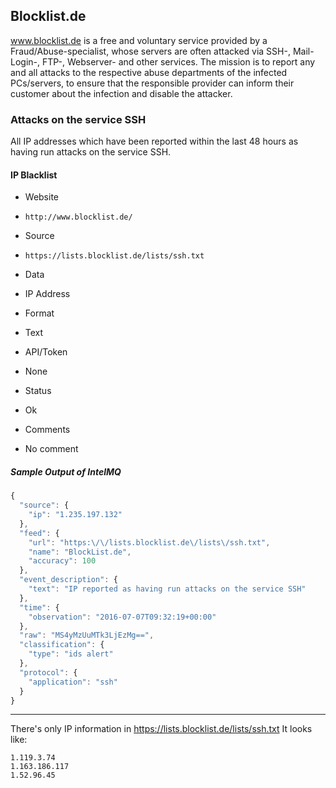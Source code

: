 ## Blocklist.de

www.blocklist.de is a free and voluntary service provided by a
Fraud/Abuse-specialist, whose servers are often attacked via SSH-, Mail-Login-,
FTP-, Webserver- and other services.
The mission is to report any and all attacks to the respective abuse departments
of the infected PCs/servers, to ensure that the responsible provider can inform
their customer about the infection and disable the attacker.

### Attacks on the service SSH

All IP addresses which have been reported within the last 48 hours as having run
attacks on the service SSH.

#### IP Blacklist
>
* Website
 - `http://www.blocklist.de/`
* Source
 - `https://lists.blocklist.de/lists/ssh.txt`
* Data
 - IP Address
* Format
 - Text
* API/Token
 - None
* Status
 - Ok
* Comments
 - No comment

##### Sample Output of IntelMQ

```javascript
{
  "source": {
    "ip": "1.235.197.132"
  },
  "feed": {
    "url": "https:\/\/lists.blocklist.de\/lists\/ssh.txt",
    "name": "BlockList.de",
    "accuracy": 100
  },
  "event_description": {
    "text": "IP reported as having run attacks on the service SSH"
  },
  "time": {
    "observation": "2016-07-07T09:32:19+00:00"
  },
  "raw": "MS4yMzUuMTk3LjEzMg==",
  "classification": {
    "type": "ids alert"
  },
  "protocol": {
    "application": "ssh"
  }
}
```

----

There's only IP information in https://lists.blocklist.de/lists/ssh.txt
It looks like:

	1.119.3.74
	1.163.186.117
	1.52.96.45